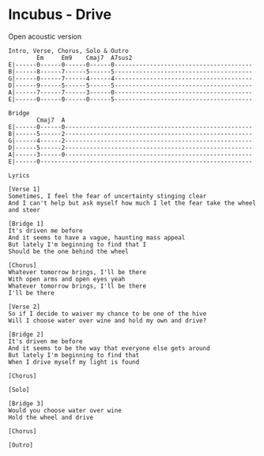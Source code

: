 # Incubus - Drive

Open acoustic version

    Intro, Verse, Chorus, Solo & Outro
            Em     Em9    Cmaj7  A7sus2
    E|------0------0------0------0---------------------------------------
    B|------8------7------5------5---------------------------------------
    G|------0------7------4------4---------------------------------------
    D|------9------5------5------5---------------------------------------
    A|------7------7------3------0---------------------------------------
    E|------0------0------0------5---------------------------------------
    
    Bridge
            Cmaj7  A
    E|------0------0-----------------------------------------------------
    B|------5------2-----------------------------------------------------
    G|------4------2-----------------------------------------------------
    D|------5------2-----------------------------------------------------
    A|------3------0-----------------------------------------------------
    E|------0------------------------------------------------------------
    
    Lyrics
    
    [Verse 1]
    Sometimes, I feel the fear of uncertainty stinging clear
    And I can't help but ask myself how much I let the fear take the wheel and steer
    
    [Bridge 1]
    It's driven me before
    And it seems to have a vague, haunting mass appeal
    But lately I'm beginning to find that I
    Should be the one behind the wheel
    
    [Chorus]
    Whatever tomorrow brings, I'll be there
    With open arms and open eyes yeah
    Whatever tomorrow brings, I'll be there
    I'll be there
    
    [Verse 2]
    So if I decide to waiver my chance to be one of the hive
    Will I choose water over wine and hold my own and drive?
    
    [Bridge 2]
    It's driven me before
    And it seems to be the way that everyone else gets around
    But lately I'm beginning to find that
    When I drive myself my light is found
    
    [Chorus]
    
    [Solo]
    
    [Bridge 3]
    Would you choose water over wine
    Hold the wheel and drive
    
    [Chorus]
    
    [Outro]
